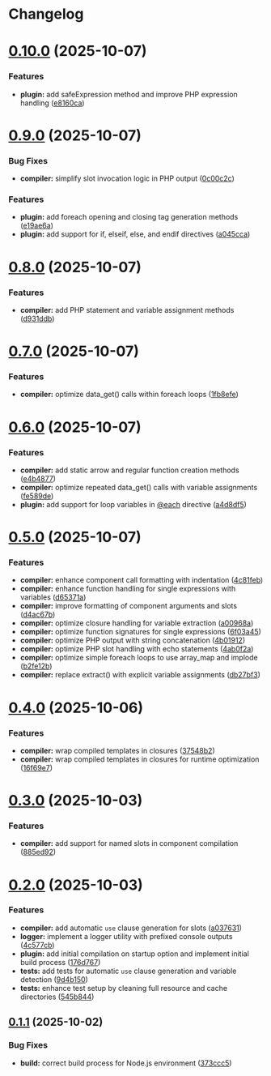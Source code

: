 # Changelog

# [0.10.0](https://github.com/aurynx/vite-plugin/compare/v0.9.0...v0.10.0) (2025-10-07)


### Features

* **plugin:** add safeExpression method and improve PHP expression handling ([e8160ca](https://github.com/aurynx/vite-plugin/commit/e8160ca617cbec24a2aeb27b8d0111633854186d))

# [0.9.0](https://github.com/aurynx/vite-plugin/compare/v0.8.0...v0.9.0) (2025-10-07)


### Bug Fixes

* **compiler:** simplify slot invocation logic in PHP output ([0c00c2c](https://github.com/aurynx/vite-plugin/commit/0c00c2c1e0e0692fb663b0794bce8206f860eb54))


### Features

* **plugin:** add foreach opening and closing tag generation methods ([e19ae6a](https://github.com/aurynx/vite-plugin/commit/e19ae6aeb753b044d08198001206a4aa351ac169))
* **plugin:** add support for if, elseif, else, and endif directives ([a045cca](https://github.com/aurynx/vite-plugin/commit/a045cca1e059393d69650bb3e3929c0fd627dc98))

# [0.8.0](https://github.com/aurynx/vite-plugin/compare/v0.7.0...v0.8.0) (2025-10-07)


### Features

* **compiler:** add PHP statement and variable assignment methods ([d931ddb](https://github.com/aurynx/vite-plugin/commit/d931ddba8e9858dc42934d0d7d0198f49ed623b2))

# [0.7.0](https://github.com/aurynx/vite-plugin/compare/v0.6.0...v0.7.0) (2025-10-07)


### Features

* **compiler:** optimize data_get() calls within foreach loops ([1fb8efe](https://github.com/aurynx/vite-plugin/commit/1fb8efe48e180d32a38fe12cf620039d3d5bb4a0))

# [0.6.0](https://github.com/aurynx/vite-plugin/compare/v0.5.0...v0.6.0) (2025-10-07)


### Features

* **compiler:** add static arrow and regular function creation methods ([e4b4877](https://github.com/aurynx/vite-plugin/commit/e4b48772da2e52d3ae5886ac282ccd6a79bf9a8d))
* **compiler:** optimize repeated data_get() calls with variable assignments ([fe589de](https://github.com/aurynx/vite-plugin/commit/fe589def43bc97e0f5b136436e913d50974a4a3f))
* **plugin:** add support for loop variables in [@each](https://github.com/each) directive ([a4d8df5](https://github.com/aurynx/vite-plugin/commit/a4d8df5c8a84687bdf00fa8e01146ea41f2e7d38))

# [0.5.0](https://github.com/aurynx/vite-plugin/compare/v0.4.0...v0.5.0) (2025-10-07)


### Features

* **compiler:** enhance component call formatting with indentation ([4c81feb](https://github.com/aurynx/vite-plugin/commit/4c81febc674586644fb2466311b92e514ba8959a))
* **compiler:** enhance function handling for single expressions with variables ([d65371a](https://github.com/aurynx/vite-plugin/commit/d65371a8930a28f427d124cccc4ccd7191229de6))
* **compiler:** improve formatting of component arguments and slots ([d4ac67b](https://github.com/aurynx/vite-plugin/commit/d4ac67bb581aa48d434c89d7325a052825723cf9))
* **compiler:** optimize closure handling for variable extraction ([a00968a](https://github.com/aurynx/vite-plugin/commit/a00968af68f02e291ba3595419762121987c2d01))
* **compiler:** optimize function signatures for single expressions ([6f03a45](https://github.com/aurynx/vite-plugin/commit/6f03a452c14ddad2c672b7a3b28c14be6a21b894))
* **compiler:** optimize PHP output with string concatenation ([4b01912](https://github.com/aurynx/vite-plugin/commit/4b01912ca232e4701e182bb8de67bc293d6c7caf))
* **compiler:** optimize PHP slot handling with echo statements ([4ab0f2a](https://github.com/aurynx/vite-plugin/commit/4ab0f2a5287fdcd5f1163818e8e366918c45ebab))
* **compiler:** optimize simple foreach loops to use array_map and implode ([b2fe12b](https://github.com/aurynx/vite-plugin/commit/b2fe12b1916165bbbaa46c2aa118d9dacf8f6ad8))
* **compiler:** replace extract() with explicit variable assignments ([db27bf3](https://github.com/aurynx/vite-plugin/commit/db27bf3e8691a25ea9434ead854a8e1a581892d6))

# [0.4.0](https://github.com/aurynx/vite-plugin/compare/v0.3.1...v0.4.0) (2025-10-06)


### Features

* **compiler:** wrap compiled templates in closures ([37548b2](https://github.com/aurynx/vite-plugin/commit/37548b21699483e188359e34fda622f014a7cd4e))
* **compiler:** wrap compiled templates in closures for runtime optimization ([16f69e7](https://github.com/aurynx/vite-plugin/commit/16f69e70e6f9681b722a743cfb075bee73d1fd71))

# [0.3.0](https://github.com/aurynx/vite-plugin/compare/v0.2.0...v0.3.0) (2025-10-03)


### Features

* **compiler:** add support for named slots in component compilation ([885ed92](https://github.com/aurynx/vite-plugin/commit/885ed926a2daafd56738426ae08be1ebd397985c))

# [0.2.0](https://github.com/aurynx/vite-plugin/compare/v0.1.1...v0.2.0) (2025-10-03)


### Features

* **compiler:** add automatic `use` clause generation for slots ([a037631](https://github.com/aurynx/vite-plugin/commit/a037631517d8475c712d1e8256a41b3d439843de))
* **logger:** implement a logger utility with prefixed console outputs ([4c577cb](https://github.com/aurynx/vite-plugin/commit/4c577cb42a9db5e8e2f2c474968329d78f494493))
* **plugin:** add initial compilation on startup option and implement initial build process ([176d767](https://github.com/aurynx/vite-plugin/commit/176d7672c30da39f1e5400f5dd175afcef06fd2a))
* **tests:** add tests for automatic `use` clause generation and variable detection ([9d4b150](https://github.com/aurynx/vite-plugin/commit/9d4b1506570c6a1ea9c679282d31a8fddcd81d45))
* **tests:** enhance test setup by cleaning full resource and cache directories ([545b844](https://github.com/aurynx/vite-plugin/commit/545b8445ed6da7194440c89b7fa09dbb3d640928))

## [0.1.1](https://github.com/aurynx/vite-plugin/compare/v0.1.0...v0.1.1) (2025-10-02)


### Bug Fixes

* **build:** correct build process for Node.js environment ([373ccc5](https://github.com/aurynx/vite-plugin/commit/373ccc5f80f4378e5a4f7340c02b2c53c98fa844))
